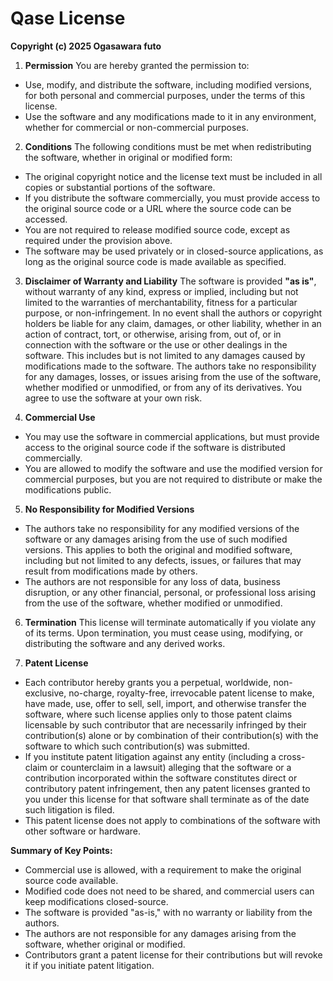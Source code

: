 # Qase License

**Copyright (c) 2025 Ogasawara futo**

1. **Permission**
You are hereby granted the permission to:
* Use, modify, and distribute the software, including modified versions, for both personal and commercial purposes, under the terms of this license.
* Use the software and any modifications made to it in any environment, whether for commercial or non-commercial purposes.

2. **Conditions**
The following conditions must be met when redistributing the software, whether in original or modified form:
* The original copyright notice and the license text must be included in all copies or substantial portions of the software.
* If you distribute the software commercially, you must provide access to the original source code or a URL where the source code can be accessed.
* You are not required to release modified source code, except as required under the provision above.
* The software may be used privately or in closed-source applications, as long as the original source code is made available as specified.

3. **Disclaimer of Warranty and Liability**
The software is provided **"as is"**, without warranty of any kind, express or implied, including but not limited to the warranties of merchantability, fitness for a particular purpose, or non-infringement. In no event shall the authors or copyright holders be liable for any claim, damages, or other liability, whether in an action of contract, tort, or otherwise, arising from, out of, or in connection with the software or the use or other dealings in the software.
This includes but is not limited to any damages caused by modifications made to the software. The authors take no responsibility for any damages, losses, or issues arising from the use of the software, whether modified or unmodified, or from any of its derivatives. You agree to use the software at your own risk.

4. **Commercial Use**
* You may use the software in commercial applications, but must provide access to the original source code if the software is distributed commercially.
* You are allowed to modify the software and use the modified version for commercial purposes, but you are not required to distribute or make the modifications public.

5. **No Responsibility for Modified Versions**
* The authors take no responsibility for any modified versions of the software or any damages arising from the use of such modified versions. This applies to both the original and modified software, including but not limited to any defects, issues, or failures that may result from modifications made by others.
* The authors are not responsible for any loss of data, business disruption, or any other financial, personal, or professional loss arising from the use of the software, whether modified or unmodified.

6. **Termination**
This license will terminate automatically if you violate any of its terms. Upon termination, you must cease using, modifying, or distributing the software and any derived works.

7. **Patent License**
* Each contributor hereby grants you a perpetual, worldwide, non-exclusive, no-charge, royalty-free, irrevocable patent license to make, have made, use, offer to sell, sell, import, and otherwise transfer the software, where such license applies only to those patent claims licensable by such contributor that are necessarily infringed by their contribution(s) alone or by combination of their contribution(s) with the software to which such contribution(s) was submitted.
* If you institute patent litigation against any entity (including a cross-claim or counterclaim in a lawsuit) alleging that the software or a contribution incorporated within the software constitutes direct or contributory patent infringement, then any patent licenses granted to you under this license for that software shall terminate as of the date such litigation is filed.
* This patent license does not apply to combinations of the software with other software or hardware.

**Summary of Key Points:**
* Commercial use is allowed, with a requirement to make the original source code available.
* Modified code does not need to be shared, and commercial users can keep modifications closed-source.
* The software is provided "as-is," with no warranty or liability from the authors.
* The authors are not responsible for any damages arising from the software, whether original or modified.
* Contributors grant a patent license for their contributions but will revoke it if you initiate patent litigation.

